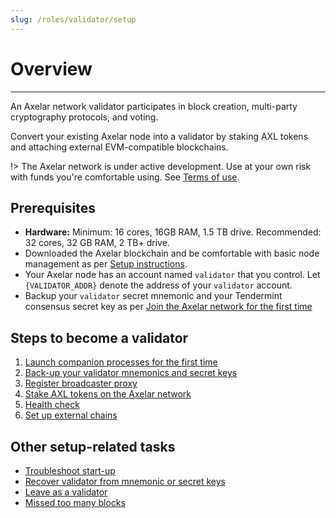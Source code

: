 ```yaml
---
slug: /roles/validator/setup
---
```


# Overview
-----------
An Axelar network validator participates in block creation, multi-party cryptography protocols, and voting.

Convert your existing Axelar node into a validator by staking AXL tokens and attaching external EVM-compatible blockchains.

!> The Axelar network is under active development.  Use at your own risk with funds you're comfortable using.  See [Terms of use](/terms-of-use).

## Prerequisites

- **Hardware:** Minimum: 16 cores, 16GB RAM, 1.5 TB drive. Recommended: 32 cores, 32 GB RAM, 2 TB+ drive.
- Downloaded the Axelar blockchain and be comfortable with basic node management as per [Setup instructions](/parent-pages/setup.md).
- Your Axelar node has an account named `validator` that you control.  Let `{VALIDATOR_ADDR}` denote the address of your `validator` account.
- Backup your `validator` secret mnemonic and your Tendermint consensus secret key as per [Join the Axelar network for the first time](/setup/join.md)

## Steps to become a validator

1. [Launch companion processes for the first time](/validator/setup/vald-tofnd.md)
2. [Back-up your validator mnemonics and secret keys](/validator/setup/backup.md)
3. [Register broadcaster proxy](/validator/setup/register-proxy.md)
4. [Stake AXL tokens on the Axelar network](/validator/setup/stake-axl-tokens.md)
5. [Health check](/validator/setup/health-check.md)
6. [Set up external chains](/validator/external-chains/overview.md)

## Other setup-related tasks

* [Troubleshoot start-up](/validator/troubleshoot/troubleshoot.md)
* [Recover validator from mnemonic or secret keys](/validator/troubleshoot/recovery.md)
* [Leave as a validator](/validator/troubleshoot/leave.md)
* [Missed too many blocks](/validator/troubleshoot/missed-too-many-blocks.md)
